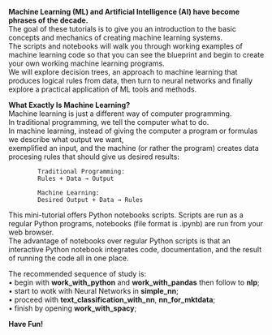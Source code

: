 **Machine Learning (ML) and Artificial Intelligence (AI) have become phrases of the decade.**  
The goal of these tutorials is to give you an introduction to the basic concepts and mechanics of creating machine learning systems.  
The scripts and notebooks will walk you through working examples of machine learning code so that you can see the blueprint and begin to create your own working machine learning programs.  
We will explore decision trees, an approach to machine learning that produces logical rules from data, then turn to neural networks and finally explore a practical application of ML tools and methods.  

**What Exactly Is Machine Learning?**  
Machine learning is just a different way of computer programming.  
In traditional programming, we tell the computer what to do.  
In machine learning, instead of giving the computer a program or formulas we describe what output we want,  
exemplified an input, and the machine (or rather the program) creates data procesing rules that should give us desired results:  

			Traditional Programming:  
			Rules + Data → Output
   
			Machine Learning:
			Desired Output + Data → Rules  
			
This mini-tutorial offers Python notebooks scripts. Scripts are run as a regular Python programs, notebooks (file format is .ipynb) are run from your web browser.  
The advantage of notebooks over regular Python scripts is that an interactive Python notebook integrates code, documentation, and the result of running the code all in one place.  

The recommended sequence of study is:  
•	begin with **work_with_python** and **work_with_pandas** then follow to **nlp**;  
•	start to wotk with Neural Networks  in **simple_nn**;  
•	proceed with **text_classification_with_nn**, **nn_for_mktdata**;  
•	finish by opening **work_with_spacy**;  

**Have Fun!**
 
